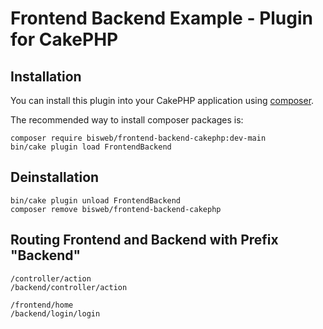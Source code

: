 # Frontend Backend Example - Plugin for CakePHP

## Installation

You can install this plugin into your CakePHP application using [composer](https://getcomposer.org).

The recommended way to install composer packages is:

```
composer require bisweb/frontend-backend-cakephp:dev-main
bin/cake plugin load FrontendBackend
```

## Deinstallation

```
bin/cake plugin unload FrontendBackend
composer remove bisweb/frontend-backend-cakephp
```

## Routing Frontend and Backend with Prefix "Backend"

```
/controller/action
/backend/controller/action
```

```
/frontend/home
/backend/login/login
```